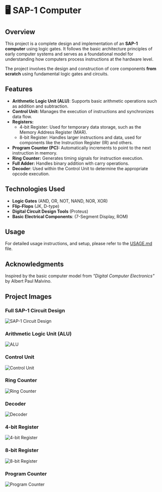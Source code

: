 # 🖥️ SAP-1 Computer

## **Overview**
This project is a complete design and implementation of an **SAP-1 computer** using logic gates. It follows the basic architecture principles of early computer systems and serves as a foundational model for understanding how computers process instructions at the hardware level.

The project involves the design and construction of core components **from scratch** using fundamental logic gates and circuits.

## **Features**
- **Arithmetic Logic Unit (ALU)**: Supports basic arithmetic operations such as addition and subtraction.
- **Control Unit:** Manages the execution of instructions and synchronizes data flow.
- **Registers:**
  - 4-bit Register: Used for temporary data storage, such as the Memory Address Register (MAR).  
  - 8-bit Register: Handles larger instructions and data, used for components like the Instruction Register (IR) and others.
- **Program Counter (PC):** Automatically increments to point to the next instruction in memory.
- **Ring Counter:** Generates timing signals for instruction execution.
- **Full Adder:** Handles binary addition with carry operations.
- **Decoder**: Used within the Control Unit to determine the appropriate opcode execution.

## **Technologies Used**
- **Logic Gates** (AND, OR, NOT, NAND, NOR, XOR)
- **Flip-Flops** (JK, D-type)
- **Digital Circuit Design Tools** (Proteus)
- **Basic Electrical Components**: (7-Segment Display, ROM)

## **Usage**
For detailed usage instructions, and setup, please refer to the [USAGE.md](USAGE.md) file.

## **Acknowledgments**
Inspired by the basic computer model from *"Digital Computer Electronics"* by Albert Paul Malvino.

## Project Images

### Full SAP-1 Circuit Design  
![SAP-1 Circuit Design](image/image_1.png)  

### Arithmetic Logic Unit (ALU)  
![ALU](image/image_5.png)  

### Control Unit  
![Control Unit](image/image_2.png)  

### Ring Counter  
![Ring Counter](image/image_3.png)  

### Decoder  
![Decoder](image/image_4.png)  

### 4-bit Register  
![4-bit Register](image/image_7.png)  

### 8-bit Register  
![8-bit Register](image/image_6.png)  

### Program Counter  
![Program Counter](image/image_8.png)  


